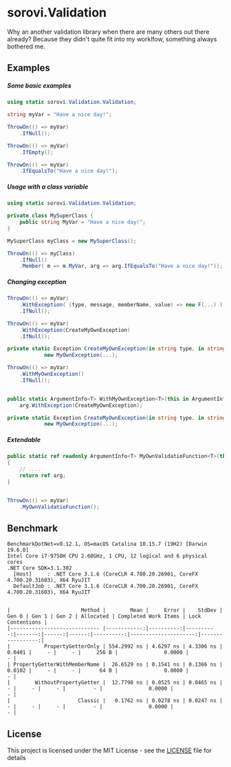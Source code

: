 # sorovi.Validation

Why an another validation library when there are many others out there already? 
Because they didn't quite fit into my worklfow, something always bothered me. 


## Examples

##### Some basic examples

```csharp
using static sorovi.Validation.Validation;

string myVar = "Have a nice day!";

ThrowOn(() => myVar)
    .IfNull();

ThrowOn(() => myVar)
    .IfEmpty();

ThrowOn(() => myVar)
    .IfEqualsTo("Have a nice day!");
```

##### Usage with a class variable

```csharp
using static sorovi.Validation.Validation;

private class MySuperClass { 
    public string MyVar = "Have a nice day!";
}

MySuperClass myClass = new MySuperClass();

ThrowOn(() => myClass)
    .IfNull()
    .Member( m => m.MyVar, arg => arg.IfEqualsTo("Have a nice day!"));

```

##### Changing exception

```csharp
ThrowOn(() => myVar)
    .WithException( (type, message, memberName, value) => new F(...) )
    .IfNull();
```

```csharp
ThrowOn(() => myVar)
    .WithException(CreateMyOwnException)
    .IfNull();

private static Exception CreateMyOwnException(in string type, in string message, in string memberName, object value) =>
            new MyOwnException(...);
```


```csharp
ThrowOn(() => myVar)
    .WithMyOwnException()
    .IfNull();


public static ArgumentInfo<T> WithMyOwnException<T>(this in ArgumentInfo<T> arg) => 
    arg.WithException(CreateMyOwnException);

private static Exception CreateMyOwnException(in string type, in string message, in string memberName, object value) =>
            new MyOwnException(...);
```

##### Extendable

```csharp
public static ref readonly ArgumentInfo<T> MyOwnValidatioFunction<T>(this in ArgumentInfo<T> arg, ....)
{
    // ....
    return ref arg;
}


ThrowOn(() => myVar)
    .MyOwnValidatioFunction();

```

## Benchmark

```
BenchmarkDotNet=v0.12.1, OS=macOS Catalina 10.15.7 (19H2) [Darwin 19.6.0]
Intel Core i7-9750H CPU 2.60GHz, 1 CPU, 12 logical and 6 physical cores
.NET Core SDK=3.1.302
  [Host]     : .NET Core 3.1.6 (CoreCLR 4.700.20.26901, CoreFX 4.700.20.31603), X64 RyuJIT
  DefaultJob : .NET Core 3.1.6 (CoreCLR 4.700.20.26901, CoreFX 4.700.20.31603), X64 RyuJIT


|                       Method |        Mean |     Error |    StdDev |  Gen 0 | Gen 1 | Gen 2 | Allocated | Completed Work Items | Lock Contentions |
|----------------------------- |------------:|----------:|----------:|-------:|------:|------:|----------:|---------------------:|-----------------:|
|           PropertyGetterOnly | 554.2992 ns | 4.6297 ns | 4.3306 ns | 0.0401 |     - |     - |     256 B |               0.0000 |                - |
| PropertyGetterWithMemberName |  26.6529 ns | 0.1541 ns | 0.1366 ns | 0.0102 |     - |     - |      64 B |               0.0000 |                - |
|        WithoutPropertyGetter |  12.7798 ns | 0.0525 ns | 0.0465 ns |      - |     - |     - |         - |               0.0000 |                - |
|                      Classic |   0.1762 ns | 0.0278 ns | 0.0247 ns |      - |     - |     - |         - |               0.0000 |                - |

```

## License

This project is licensed under the MIT License - see the [LICENSE](LICENSE) file for details